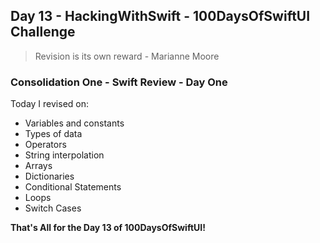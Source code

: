 ## Day 13 - HackingWithSwift - 100DaysOfSwiftUI Challenge

> Revision is its own reward - Marianne Moore

### Consolidation One - Swift Review - Day One

Today I revised on:

- Variables and constants
- Types of data
- Operators
- String interpolation
- Arrays
- Dictionaries
- Conditional Statements
- Loops
- Switch Cases

**That's All for the Day 13 of 100DaysOfSwiftUI!**

